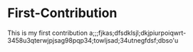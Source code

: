 # First-Contribution
This is my first contribution
a;;;fjkas;dfsdklsjl;dkjpiurpoiqwrt-3458u3qterwjpjsag98pqp34;towljsad;34utnegfdsf;dbso'u
